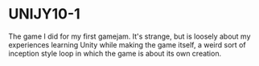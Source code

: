 # UNIJY10-1
The game I did for my first gamejam. It's strange, but is loosely about my experiences learning Unity while making the game itself, a weird sort of inception style loop in which the game is about its own creation.
